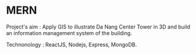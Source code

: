 # MERN
Project's aim : Apply GIS to illustrate Da Nang Center Tower in 3D and build an information management system of the building.

Technonology : ReactJS, Nodejs, Express, MongoDB.
